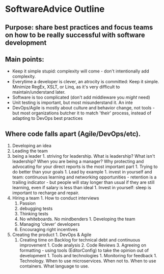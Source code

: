 # SoftwareAdvice Outline

## Purpose: share best practices and focus teams on how to be really successful with software development

## Main points:
- Keep it simple stupid: complexity will come - don't intentionally add complexity.
- Everytime a developer is clever, an atrocity is committed: Keep it simple. Minimize RegEx, XSLT, or Linq, as it's very difficult to maintain/understand later. 
- Software is too complicated (don't add middleware you *might* need)
- Unit testing is important, but most misunderstand it. An inte
- DevOps/Agile is mostly about culture and behavior change, not tools - but most organizations butcher it to match 'their' process, instead of adapting to DevOps best practices

## Where code falls apart (Agile/DevOps/etc). 

1. Developing an idea
1. Leading the team
  1. being a leader
    1. striving for leadership. What is leadership? What isn't leadership? When you are being a manager? Why protecting and advocating for your direct reports is the most important part
    1. Trying to do better than your goals
    1. Lead by example
    1. invest in yourself and team: continuous learning and networking opportunities - retention is a trailing indicator - but people will stay longer than usual if they are still learning, even if salary is less than ideal
    1. Invest in yourself: sleep is important to recharge and repair.
  1. Hiring a team
    1. How to conduct interviews
      1. Passion 
      1. debugging tests
      1. Thinking tests
      1. No whiteboards. No mindbenders 
    1. Developing the team
      1. Managing 'clever' developers
      1. Encouraging right incentives
  1. Creating the product
    1. DevOps & Agile
      1. Creating time on Backlog for technical debt and continuous improvement
    1. Code analysis
    2. Code Reviews
    3. Agreeing on formatting - using tools (EditorConfig) to take the opinion out of development
    1. Tools and technologies
    1. Monitoring for feedback
    1. Technology. When to use microservices. When not to. When to use containers. What language to use.

